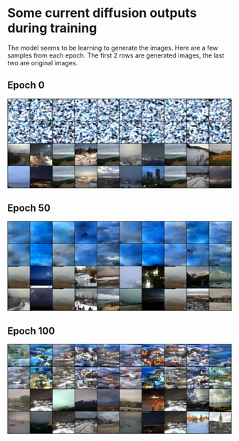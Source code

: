 # Some current diffusion outputs during training 

The model seems to be learning to generate the images. Here are a few samples from each epoch. 
The first 2 rows are generated images, the last two are original images.

## Epoch 0
![Samples from epoch0](outputs/image_epoch0_w1.5.png)

## Epoch 50
![Samples from epoch20](outputs/image_epoch50_w1.5.png)

## Epoch 100
![Samples from epoch40](outputs/image_epoch100_w1.5.png)
